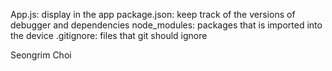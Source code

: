 App.js: display in the app
package.json: keep track of the versions of debugger and dependencies
node_modules: packages that is imported into the device
.gitignore: files that git should ignore

Seongrim Choi